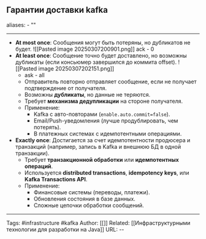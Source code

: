 ## Гарантии доставки kafka
aliases: 
	- ""

---
 - **At most once**: Сообщения могут быть потеряны, но дубликатов не будет.
	 ![[Pasted image 20250307200901.png]]
	 ack - 0
 - **At least once**: Сообщение точно будет доставлено, но возможны дубликаты (если консьюмер завершился до коммита offset).
	 ![[Pasted image 20250307202151.png]]
	- ask - all
	 - Отправитель повторно отправляет сообщение, если не получает подтверждение от получателя.
	- Возможны **дубликаты**, но данные не теряются.
	- Требует **механизма дедупликации** на стороне получателя.
	- Применение:
	    - Kafka с авто-повторами (`enable.auto.commit=false`).
	    - Email/Push-уведомления (лучше продублировать, чем потерять).
	    - В платежных системах с идемпотентными операциями.
- **Exactly once**: Достигается за счет идемпотентности продюсера и транзакций (например, запись в Kafka и внешнюю БД в одной транзакции).
	- Требует **транзакционной обработки** или **идемпотентных операций**.
	- Используется **distributed transactions**, **idempotency keys**, или **Kafka Transactions API**.
	- Применение:
	    - Финансовые системы (переводы, платежи).
	    - Обновления состояния в базе данных.
	    - Сложные цепочки обработки сообщений.
---
Tags: #infrastructure #kafka
Author: [[]]
Related: [[Инфраструктурными технологии для разработки на Java]]
URL: -- 